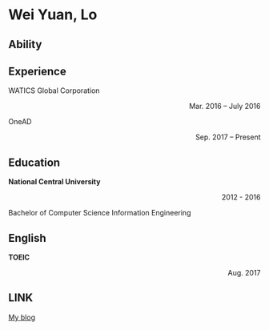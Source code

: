# Wei Yuan, Lo

## Ability

## Experience

WATICS Global Corporation <p align="right">Mar. 2016 – July 2016</p> 

OneAD  <p align="right">Sep. 2017 – Present</p> 

## Education

**National Central University** 
<p align="right">2012 - 2016</p> 
Bachelor of Computer Science Information Engineering

## English

**TOEIC** <p align="right">Aug. 2017</p> 

## LINK

[My blog](https://weiyuan1993.github.io/)




